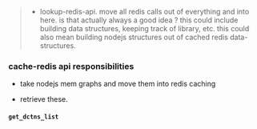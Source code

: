 



>- lookup-redis-api.  move all redis calls out of everything and into here.  is that actually always a good idea ?
this could include building data structures, keeping track of library, etc.  this could also mean building nodejs structures out of cached redis data-structures.



### cache-redis api responsibilities


- take nodejs mem graphs and move them into redis caching

- retrieve these.










#### `get_dctns_list`
